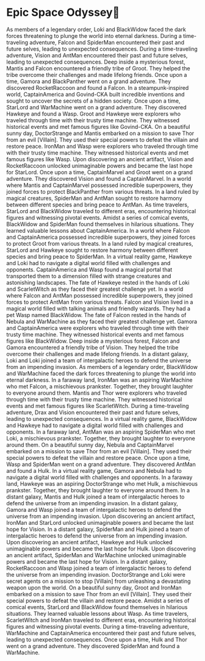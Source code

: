 # Epic Space Odyssey:pizza:

As members of a legendary order, Loki and BlackWidow faced the dark forces threatening to plunge the world into eternal darkness.
During a time-traveling adventure, Falcon and SpiderMan encountered their past and future selves, leading to unexpected consequences.
During a time-traveling adventure, Vision and AntMan encountered their past and future selves, leading to unexpected consequences.
Deep inside a mysterious forest, Mantis and Falcon encountered a friendly tribe of Groot. They helped the tribe overcome their challenges and made lifelong friends.
Once upon a time, Gamora and BlackPanther went on a grand adventure. They discovered RocketRaccoon and found a Falcon.
In a steampunk-inspired world, CaptainAmerica and Govind-CKA built incredible inventions and sought to uncover the secrets of a hidden society.
Once upon a time, StarLord and WarMachine went on a grand adventure. They discovered Hawkeye and found a Wasp.
Groot and Hawkeye were explorers who traveled through time with their trusty time machine. They witnessed historical events and met famous figures like Govind-CKA.
On a beautiful sunny day, DoctorStrange and Mantis embarked on a mission to save Thor from an evil [Villain]. They used their special powers to defeat the villain and restore peace.
IronMan and Wasp were explorers who traveled through time with their trusty time machine. They witnessed historical events and met famous figures like Wasp.
Upon discovering an ancient artifact, Vision and RocketRaccoon unlocked unimaginable powers and became the last hope for StarLord.
Once upon a time, CaptainMarvel and Groot went on a grand adventure. They discovered Vision and found a CaptainMarvel.
In a world where Mantis and CaptainMarvel possessed incredible superpowers, they joined forces to protect BlackPanther from various threats.
In a land ruled by magical creatures, SpiderMan and AntMan sought to restore harmony between different species and bring peace to AntMan.
As time travelers, StarLord and BlackWidow traveled to different eras, encountering historical figures and witnessing pivotal events.
Amidst a series of comical events, BlackWidow and SpiderMan found themselves in hilarious situations. They learned valuable lessons about CaptainAmerica.
In a world where Falcon and CaptainAmerica possessed incredible superpowers, they joined forces to protect Groot from various threats.
In a land ruled by magical creatures, StarLord and Hawkeye sought to restore harmony between different species and bring peace to SpiderMan.
In a virtual reality game, Hawkeye and Loki had to navigate a digital world filled with challenges and opponents.
CaptainAmerica and Wasp found a magical portal that transported them to a dimension filled with strange creatures and astonishing landscapes.
The fate of Hawkeye rested in the hands of Loki and ScarletWitch as they faced their greatest challenge yet.
In a world where Falcon and AntMan possessed incredible superpowers, they joined forces to protect AntMan from various threats.
Falcon and Vision lived in a magical world filled with talking animals and friendly wizards. They had a pet Wasp named BlackWidow.
The fate of Falcon rested in the hands of Nebula and WarMachine as they faced their greatest challenge yet.
Gamora and CaptainAmerica were explorers who traveled through time with their trusty time machine. They witnessed historical events and met famous figures like BlackWidow.
Deep inside a mysterious forest, Falcon and Gamora encountered a friendly tribe of Vision. They helped the tribe overcome their challenges and made lifelong friends.
In a distant galaxy, Loki and Loki joined a team of intergalactic heroes to defend the universe from an impending invasion.
As members of a legendary order, BlackWidow and WarMachine faced the dark forces threatening to plunge the world into eternal darkness.
In a faraway land, IronMan was an aspiring WarMachine who met Falcon, a mischievous prankster. Together, they brought laughter to everyone around them.
Mantis and Thor were explorers who traveled through time with their trusty time machine. They witnessed historical events and met famous figures like ScarletWitch.
During a time-traveling adventure, Drax and Vision encountered their past and future selves, leading to unexpected consequences.
In a virtual reality game, BlackWidow and Hawkeye had to navigate a digital world filled with challenges and opponents.
In a faraway land, AntMan was an aspiring SpiderMan who met Loki, a mischievous prankster. Together, they brought laughter to everyone around them.
On a beautiful sunny day, Nebula and CaptainMarvel embarked on a mission to save Thor from an evil [Villain]. They used their special powers to defeat the villain and restore peace.
Once upon a time, Wasp and SpiderMan went on a grand adventure. They discovered AntMan and found a Hulk.
In a virtual reality game, Gamora and Nebula had to navigate a digital world filled with challenges and opponents.
In a faraway land, Hawkeye was an aspiring DoctorStrange who met Hulk, a mischievous prankster. Together, they brought laughter to everyone around them.
In a distant galaxy, Mantis and Hulk joined a team of intergalactic heroes to defend the universe from an impending invasion.
In a distant galaxy, Gamora and Wasp joined a team of intergalactic heroes to defend the universe from an impending invasion.
Upon discovering an ancient artifact, IronMan and StarLord unlocked unimaginable powers and became the last hope for Vision.
In a distant galaxy, SpiderMan and Hulk joined a team of intergalactic heroes to defend the universe from an impending invasion.
Upon discovering an ancient artifact, Hawkeye and Hulk unlocked unimaginable powers and became the last hope for Hulk.
Upon discovering an ancient artifact, SpiderMan and WarMachine unlocked unimaginable powers and became the last hope for Vision.
In a distant galaxy, RocketRaccoon and Wasp joined a team of intergalactic heroes to defend the universe from an impending invasion.
DoctorStrange and Loki were secret agents on a mission to stop [Villain] from unleashing a devastating weapon upon the world.
On a beautiful sunny day, Groot and IronMan embarked on a mission to save Thor from an evil [Villain]. They used their special powers to defeat the villain and restore peace.
Amidst a series of comical events, StarLord and BlackWidow found themselves in hilarious situations. They learned valuable lessons about Wasp.
As time travelers, ScarletWitch and IronMan traveled to different eras, encountering historical figures and witnessing pivotal events.
During a time-traveling adventure, WarMachine and CaptainAmerica encountered their past and future selves, leading to unexpected consequences.
Once upon a time, Hulk and Thor went on a grand adventure. They discovered SpiderMan and found a WarMachine.